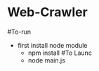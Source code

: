 # Web-Crawler

#To-run
   - first install node module
     -  npm install
#To Launc
     -  node main.js
